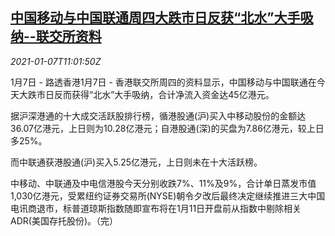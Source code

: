 <!--1610018594000-->
[中国移动与中国联通周四大跌市日反获“北水”大手吸纳--联交所资料](https://cn.reuters.com/article/china-mobile-unicom-stock-hk-0107-idCNKBS29C1CH)
------

<div><i>2021-01-07T11:01:50Z</i></div><p>1月7日 - 路透香港1月7日 - 香港联交所周四的资料显示，中国移动与中国联通在今天大跌市日反而获得“北水”大手吸纳，合计净流入资金达45亿港元。</p><p>据沪深港通的十大成交活跃股排行榜，循港股通(沪)买入中移动股份的金额达36.07亿港元，上日则为10.28亿港元；自港股通(深)的买盘为7.86亿港元，较上日多25%。</p><p>而中联通获港股通(沪)买入5.25亿港元，上日则未在十大活跃榜。</p><p>中移动、中联通及中电信港股今天分别收跌7%、11%及9%，合计单日蒸发市值1,030亿港元，受累纽约证券交易所(NYSE)朝令夕改后最终决定继续推进三大中国电讯商退市，标普道琼斯指数随即宣布将在1月11日开盘前从指数中剔除相关ADR(美国存托股份)。（完）</p>
